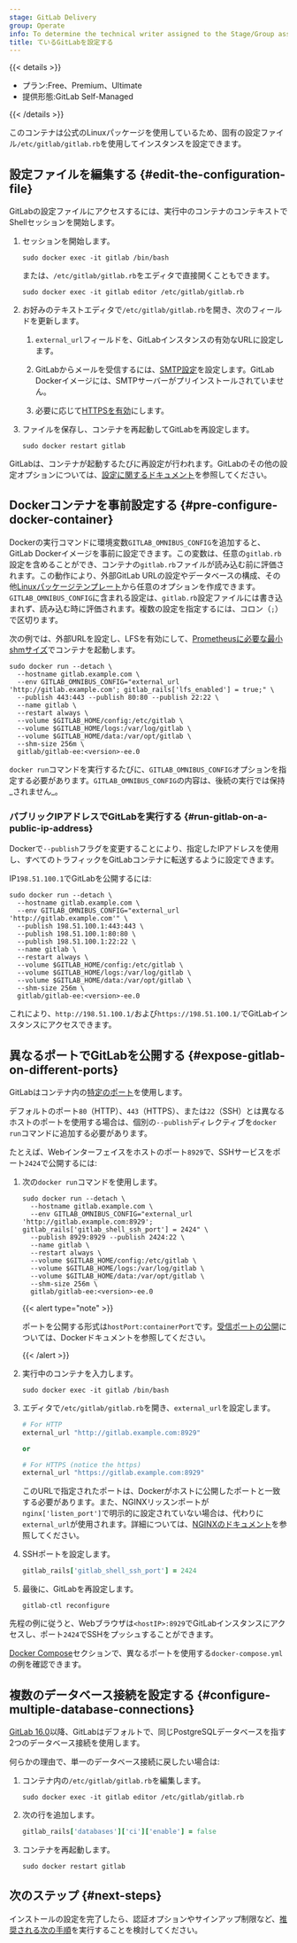 ```yaml
---
stage: GitLab Delivery
group: Operate
info: To determine the technical writer assigned to the Stage/Group associated with this page, see https://handbook.gitlab.com/handbook/product/ux/technical-writing/#assignments
title: ているGitLabを設定する
---
```


{{< details >}}

- プラン:Free、Premium、Ultimate
- 提供形態:GitLab Self-Managed

{{< /details >}}

このコンテナは公式のLinuxパッケージを使用しているため、固有の設定ファイル`/etc/gitlab/gitlab.rb`を使用してインスタンスを設定できます。

## 設定ファイルを編集する {#edit-the-configuration-file}

GitLabの設定ファイルにアクセスするには、実行中のコンテナのコンテキストでShellセッションを開始します。

1. セッションを開始します。

   ```shell
   sudo docker exec -it gitlab /bin/bash
   ```

   または、`/etc/gitlab/gitlab.rb`をエディタで直接開くこともできます。

   ```shell
   sudo docker exec -it gitlab editor /etc/gitlab/gitlab.rb
   ```

1. お好みのテキストエディタで`/etc/gitlab/gitlab.rb`を開き、次のフィールドを更新します。

   1. `external_url`フィールドを、GitLabインスタンスの有効なURLに設定します。

   1. GitLabからメールを受信するには、[SMTP設定](https://docs.gitlab.com/omnibus/settings/smtp.html)を設定します。GitLab Dockerイメージには、SMTPサーバーがプリインストールされていません。

   1. 必要に応じて[HTTPSを有効](https://docs.gitlab.com/omnibus/settings/ssl/)にします。

1. ファイルを保存し、コンテナを再起動してGitLabを再設定します。

   ```shell
   sudo docker restart gitlab
   ```

GitLabは、コンテナが起動するたびに再設定が行われます。GitLabのその他の設定オプションについては、[設定に関するドキュメント](https://docs.gitlab.com/omnibus/settings/configuration.html)を参照してください。

## Dockerコンテナを事前設定する {#pre-configure-docker-container}

Dockerの実行コマンドに環境変数`GITLAB_OMNIBUS_CONFIG`を追加すると、GitLab Dockerイメージを事前に設定できます。この変数は、任意の`gitlab.rb`設定を含めることができ、コンテナの`gitlab.rb`ファイルが読み込む前に評価されます。この動作により、外部GitLab URLの設定やデータベースの構成、その他[Linuxパッケージテンプレート](https://gitlab.com/gitlab-org/omnibus-gitlab/blob/master/files/gitlab-config-template/gitlab.rb.template)から任意のオプションを作成できます。`GITLAB_OMNIBUS_CONFIG`に含まれる設定は、`gitlab.rb`設定ファイルには書き込まれず、読み込む時に評価されます。複数の設定を指定するには、コロン（`;`）で区切ります。

次の例では、外部URLを設定し、LFSを有効にして、[Prometheusに必要な最小shmサイズ](troubleshooting.md#devshm-mount-not-having-enough-space-in-docker-container)でコンテナを起動します。

```shell
sudo docker run --detach \
  --hostname gitlab.example.com \
  --env GITLAB_OMNIBUS_CONFIG="external_url 'http://gitlab.example.com'; gitlab_rails['lfs_enabled'] = true;" \
  --publish 443:443 --publish 80:80 --publish 22:22 \
  --name gitlab \
  --restart always \
  --volume $GITLAB_HOME/config:/etc/gitlab \
  --volume $GITLAB_HOME/logs:/var/log/gitlab \
  --volume $GITLAB_HOME/data:/var/opt/gitlab \
  --shm-size 256m \
  gitlab/gitlab-ee:<version>-ee.0
```

`docker run`コマンドを実行するたびに、`GITLAB_OMNIBUS_CONFIG`オプションを指定する必要があります。`GITLAB_OMNIBUS_CONFIG`の内容は、後続の実行では保持_されません_。

### パブリックIPアドレスでGitLabを実行する {#run-gitlab-on-a-public-ip-address}

Dockerで`--publish`フラグを変更することにより、指定したIPアドレスを使用し、すべてのトラフィックをGitLabコンテナに転送するように設定できます。

IP`198.51.100.1`でGitLabを公開するには:

```shell
sudo docker run --detach \
  --hostname gitlab.example.com \
  --env GITLAB_OMNIBUS_CONFIG="external_url 'http://gitlab.example.com'" \
  --publish 198.51.100.1:443:443 \
  --publish 198.51.100.1:80:80 \
  --publish 198.51.100.1:22:22 \
  --name gitlab \
  --restart always \
  --volume $GITLAB_HOME/config:/etc/gitlab \
  --volume $GITLAB_HOME/logs:/var/log/gitlab \
  --volume $GITLAB_HOME/data:/var/opt/gitlab \
  --shm-size 256m \
  gitlab/gitlab-ee:<version>-ee.0
```

これにより、`http://198.51.100.1/`および`https://198.51.100.1/`でGitLabインスタンスにアクセスできます。

## 異なるポートでGitLabを公開する {#expose-gitlab-on-different-ports}

GitLabはコンテナ内の[特定のポート](../../administration/package_information/defaults.md)を使用します。

デフォルトのポート`80`（HTTP）、`443`（HTTPS）、または`22`（SSH）とは異なるホストのポートを使用する場合は、個別の`--publish`ディレクティブを`docker run`コマンドに追加する必要があります。

たとえば、Webインターフェイスをホストのポート`8929`で、SSHサービスをポート`2424`で公開するには:

1. 次の`docker run`コマンドを使用します。

   ```shell
   sudo docker run --detach \
     --hostname gitlab.example.com \
     --env GITLAB_OMNIBUS_CONFIG="external_url 'http://gitlab.example.com:8929'; gitlab_rails['gitlab_shell_ssh_port'] = 2424" \
     --publish 8929:8929 --publish 2424:22 \
     --name gitlab \
     --restart always \
     --volume $GITLAB_HOME/config:/etc/gitlab \
     --volume $GITLAB_HOME/logs:/var/log/gitlab \
     --volume $GITLAB_HOME/data:/var/opt/gitlab \
     --shm-size 256m \
     gitlab/gitlab-ee:<version>-ee.0
   ```

   {{< alert type="note" >}}

   ポートを公開する形式は`hostPort:containerPort`です。[受信ポートの公開](https://docs.docker.com/network/#published-ports)については、Dockerドキュメントを参照してください。

   {{< /alert >}}

1. 実行中のコンテナを入力します。

   ```shell
   sudo docker exec -it gitlab /bin/bash
   ```

1. エディタで`/etc/gitlab/gitlab.rb`を開き、`external_url`を設定します。

   ```ruby
   # For HTTP
   external_url "http://gitlab.example.com:8929"

   or

   # For HTTPS (notice the https)
   external_url "https://gitlab.example.com:8929"
   ```

   このURLで指定されたポートは、Dockerがホストに公開したポートと一致する必要があります。また、NGINXリッスンポートが`nginx['listen_port']`で明示的に設定されていない場合は、代わりに`external_url`が使用されます。詳細については、[NGINXのドキュメント](https://docs.gitlab.com/omnibus/settings/nginx.html)を参照してください。

1. SSHポートを設定します。

   ```ruby
   gitlab_rails['gitlab_shell_ssh_port'] = 2424
   ```

1. 最後に、GitLabを再設定します。

   ```shell
   gitlab-ctl reconfigure
   ```

先程の例に従うと、Webブラウザは`<hostIP>:8929`でGitLabインスタンスにアクセスし、ポート`2424`でSSHをプッシュすることができます。

[Docker Compose](installation.md#install-gitlab-by-using-docker-compose)セクションで、異なるポートを使用する`docker-compose.yml`の例を確認できます。

## 複数のデータベース接続を設定する {#configure-multiple-database-connections}

[GitLab 16.0](https://gitlab.com/gitlab-org/omnibus-gitlab/-/merge_requests/6850)以降、GitLabはデフォルトで、同じPostgreSQLデータベースを指す2つのデータベース接続を使用します。

何らかの理由で、単一のデータベース接続に戻したい場合は:

1. コンテナ内の`/etc/gitlab/gitlab.rb`を編集します。

   ```shell
   sudo docker exec -it gitlab editor /etc/gitlab/gitlab.rb
   ```

1. 次の行を追加します。

   ```ruby
   gitlab_rails['databases']['ci']['enable'] = false
   ```

1. コンテナを再起動します。

   ```shell
   sudo docker restart gitlab
   ```

## 次のステップ {#next-steps}

インストールの設定を完了したら、認証オプションやサインアップ制限など、[推奨される次の手順](../next_steps.md)を実行することを検討してください。
